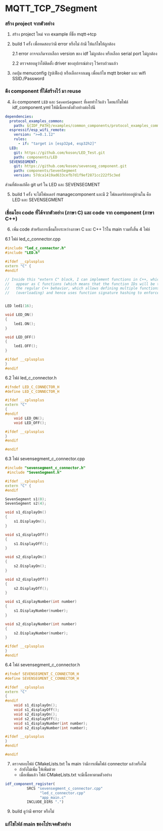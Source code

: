 # MQTT_TCP_7Segment

### สร้าง project จากตัวอย่าง
1. สร้าง project ใหม่ จาก example ที่ชื่อ mqtt->tcp

2. build 1 ครั้ง เพื่อทดสอบว่ามี error หรือไม่ ถ้ามี ให้แก้ไขให้ถูกต้อง
        
   2.1 error อาจจะเกิดจากเลือก version ของ idf ไม่ถูกต้อง หรือเลือก serial port  ไม่ถูกต้อง

   2.2 ตรวจสอบดูว่าได้ติดตั้ง driver ของอุปกรณ์ต่างๆ ไว้ครบถ้วนแล้ว

3. กดปุ่ม menuconfig (รูปเฟือง) หรือเลือกจากเมนู เพื่อแก้ไข mqtt broker และ wifi SSID./Password

### ดึง component ที่ได้สร้างไว้ มา reuse

4. ดึง component `LED` และ `SevenSegment` ที่เคยทำไว้แล้ว โดยแก้ไขไฟล์ idf_component.yml ให้มีเนื้อหาดังตัวอย่างต่อไปนี

``` yml
dependencies:
  protocol_examples_common:
    path: ${IDF_PATH}/examples/common_components/protocol_examples_common
  espressif/esp_wifi_remote:
    version: ">=0.1.12"
    rules:
      - if: "target in [esp32p4, esp32h2]"
  LED:
    git: https://github.com/koson/LED_Test.git
    path: components/LED
  SEVENSEGMENT:
    git: https://github.com/koson/sevenseg_component.git
    path: components/SevenSegment 
    version: 57dca1419ad633cefb7d1f9ef2871cc222f5c3ed
```
ส่วนที่ต้องแก้คือ git url ใน  LED และ SEVENSEGMENT

5. build  1 ครั้ง จะได้โฟลเดอร์ managecomponent และมี 2 โฟลเดอร์ย่อยอยู่ด้านใน คือ LED และ SEVENSEGMENT

### เชื่อมโยง code ที่ได้จากตัวอย่าง (ภาษา C) และ code จาก component (ภาษา C++)
 
6. เพิ่ม code สำหรับการเชื่อมโยงระหว่างภาษา C และ C++ ไว้ใน main รวมทั้งสิ้น 4 ไฟล์  
 
6.1 ไฟล์ led_c_connector.cpp

``` cpp
#include "led_c_connector.h"
#include "LED.h"

#ifdef __cplusplus
extern "C" {
#endif

// Inside this "extern C" block, I can implement functions in C++, which will externally 
//   appear as C functions (which means that the function IDs will be their names, unlike
//   the regular C++ behavior, which allows defining multiple functions with the same name
//   (overloading) and hence uses function signature hashing to enforce unique IDs),


LED led1(16); 

void LED_ON() 
{
    led1.ON();
}

void LED_OFF() 
{
    led1.OFF();
}

#ifdef __cplusplus
}
#endif
```

6.2 ไฟล์ led_c_connector.h

``` cpp
#ifndef LED_C_CONNECTOR_H
#define LED_C_CONNECTOR_H

#ifdef __cplusplus
extern "C"
{
#endif
    void LED_ON();
    void LED_OFF();

#ifdef __cplusplus
}
#endif

#endif
```
      

6.3 ไฟล์ sevensegment_c_connector.cpp

```cpp
#include "sevensegment_c_connector.h"
 #include "SevenSegment.h"

#ifdef __cplusplus
extern "C" {
#endif

SevenSegment s1(0);
SevenSegment s2(4);

void s1_displayOn()
{
    s1.DisplayOn();    
}

void s1_displayOff()
{
    s1.DisplayOff();
}

void s2_displayOn()
{
    s2.DisplayOn();    
}

void s2_displayOff()
{
    s2.DisplayOff();
}

void s1_displayNumber(int number)
{
    s1.DisplayNumber(number);
}

void s2_displayNumber(int number)
{
    s2.DisplayNumber(number);
}

#ifdef __cplusplus
}
#endif
```
6.4 ไฟล์ sevensegment_c_connector.h
```cpp
#ifndef SEVENSEGMENT_C_CONNECTOR_H
#define SEVENSEGMENT_C_CONNECTOR_H

#ifdef __cplusplus
extern "C"
{
#endif
    void s1_displayOn();
    void s1_displayOff();
    void s2_displayOn();
    void s2_displayOff();
    void s1_displayNumber(int number);
    void s2_displayNumber(int number);

#ifdef __cplusplus
}
#endif

#endif
```

7. ตรวจสอบไฟล์ CMakeLists.txt ใน main ว่ามีการเพิ่มไฟล์ connector แล้วหรือไม่
    - ถ้ายังไม่เพิ่ม ให้เพิ่มด้วย
    - เมื่อเพิ่มแล้ว ไฟล์ CMakeLists.txt จะมีเนื้อหาตามตัวอย่าง
  
```CMake
idf_component_register(
          SRCS "sevensegment_c_connector.cpp"
                "led_c_connector.cpp"
                "app_main.c"
          INCLUDE_DIRS ".")
```      



9.   build ดูว่ามี error หรือไม่

### แก้ไขไฟล์ main ของโปรเจคตัวอย่าง
